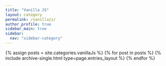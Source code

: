 ```yaml
---
title: "Vanilla JS"
layout: category
permalink: /vanillajs/
author_profile: true
sidebar_main: true
sidebar:
  nav: "sidebar-category"
---
```


{% assign posts = site.categories.vanillaJs %}
{% for post in posts %} {% include archive-single.html type=page.entries_layout %} {% endfor %}
